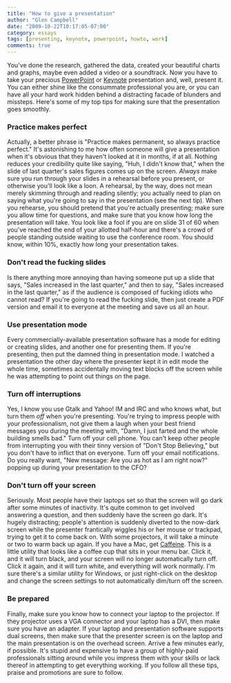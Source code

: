 ```yaml
---
title: "How to give a presentation"
author: "Glen Campbell"
date: "2009-10-22T10:17:05-07:00"
category: essays
tags: [presenting, keynote, powerpoint, howto, work]
comments: true
---
```

You've done the research, gathered the data, created your beautiful
charts and graphs, maybe even added a video or a soundtrack. Now
you have to take your precious
[PowerPoint](http://office.microsoft.com/en-us/powerpoint/default.aspx) or
[Keynote](http://www.apple.com/iwork/keynote) presentation and,
well, present it. You can either shine like the consummate professional
you are, or you can have all your hard work hidden behind a distracting
facade of blunders and missteps. Here's some of my top tips for
making sure that the presentation goes smoothly.

### Practice makes perfect

Actually, a better phrase is "Practice makes permanent, so always
practice perfect." It's astonishing to me how often someone will
give a presentation when it's obvious that they haven't looked at
it in months, if at all. Nothing reduces your credibility quite
like saying, "Huh, I didn't know that," when the slide of last
quarter's sales figures comes up on the screen. _Always_ make sure
you run through your slides in a rehearsal before you present, or
otherwise you'll look like a loon. A rehearsal, by the way, does
not mean merely skimming through and reading silently; you actually
need to plan on saying what you're going to say in the presentation
(see the next tip). When you rehearse, you should pretend that
you're actually presenting; make sure you allow time for questions,
and make sure that you know how long the presentation will take.
You look like a fool if you are on slide 31 of 60 when you've reached
the end of your allotted half-hour and there's a crowd of people
standing outside waiting to use the conference room. You should
know, within 10%, exactly how long your presentation takes.

### Don't read the fucking slides

Is there anything more annoying than having someone put up a slide
that says, "Sales increased in the last quarter," and then to say,
"Sales increased in the last quarter," as if the audience is composed
of fucking idiots who cannot read? If you're going to read the
fucking slide, then just create a PDF version and email it to
everyone at the meeting and save us all an hour.

### Use presentation mode

Every commercially-available presentation software has a mode for
editing or creating slides, and another one for presenting them.
If you're presenting, then put the damned thing in presentation
mode. I watched a presentation the other day where the presenter
kept it in edit mode the whole time, sometimes accidentally moving
text blocks off the screen while he was attempting to point out
things on the page.

### Turn off interruptions

Yes, I know you use Gtalk and Yahoo! IM and IRC and who knows what,
but turn them _off_ when you're presenting. You're trying to impress
people with your professionalism, not give them a laugh when your
best friend messages you during the meeting with, "Damn, I just
farted and the whole building smells bad." Turn off your cell phone.
You can't keep other people from interrupting you with their tinny
version of "Don't Stop Believing," but you don't have to inflict
that on everyone. Turn off your email notifications. Do you really
want, "New message: Are you as hot as I am right now?" popping up
during your presentation to the CFO?

### Don't turn off your screen

Seriously. Most people have their laptops set so that the screen
will go dark after some minutes of inactivity. It's quite common
to get involved answering a question, and then suddenly have the
screen go dark. It's hugely distracting; people's attention is
suddenly diverted to the now-dark screen while the presenter
frantically wiggles his or her mouse or trackpad, trying to get it
to come back on. With some projectors, it will take a minute or two
to warm back up again. If you have a Mac, get
[Caffeine](http://lightheadsw.com/caffeine/). This is a little
utility that looks like a coffee cup that sits in your menu bar.
Click it, and it will turn black, and your screen will no longer
automatically turn off. Click it again, and it will turn white, and
everything will work normally. I'm sure there's a similar utility
for Windows, or just right-click on the desktop and change the
screen settings to not automatically dim/turn off the screen.

### Be prepared

Finally, make sure you know how to connect your laptop to the
projector. If they projector uses a VGA connector and your laptop
has a DVI, then make sure you have an adapter. If your laptop and
presentation software supports dual screens, then make sure that
the presenter screen is on the laptop and the main presentation is
on the overhead screen. Arrive a few minutes early, if possible.
It's stupid and expensive to have a group of highly-paid professionals
sitting around while you impress them with your skills or lack
thereof in attempting to get everything working. If you follow all
these tips, praise and promotions are sure to follow.



